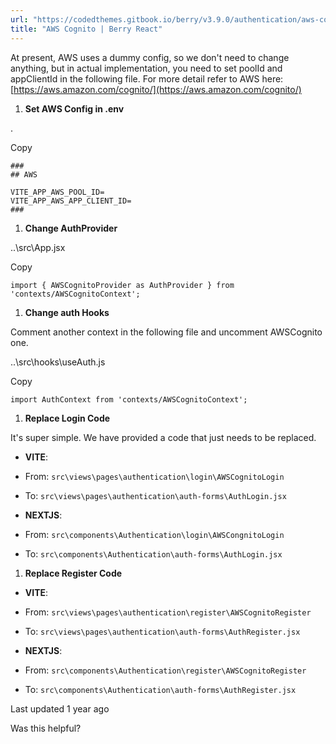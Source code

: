 ```yaml
---
url: "https://codedthemes.gitbook.io/berry/v3.9.0/authentication/aws-cognito"
title: "AWS Cognito | Berry React"
---
```


At present, AWS uses a dummy config, so we don't need to change anything, but in actual implementation, you need to set poolId and appClientId in the following file. For more detail refer to AWS here: [https://aws.amazon.com/cognito/](https://aws.amazon.com/cognito/)

1. **Set AWS Config in .env**


.

Copy

```inline-grid min-w-full grid-cols-[auto_1fr] [count-reset:line] print:whitespace-pre-wrap
###
## AWS

VITE_APP_AWS_POOL_ID=
VITE_APP_AWS_APP_CLIENT_ID=
###
```

1. **Change AuthProvider**


..\\src\\App.jsx

Copy

```inline-grid min-w-full grid-cols-[auto_1fr] [count-reset:line] print:whitespace-pre-wrap
import { AWSCognitoProvider as AuthProvider } from 'contexts/AWSCognitoContext';
```

1. **Change auth Hooks**


Comment another context in the following file and uncomment AWSCognito one.

..\\src\\hooks\\useAuth.js

Copy

```inline-grid min-w-full grid-cols-[auto_1fr] [count-reset:line] print:whitespace-pre-wrap
import AuthContext from 'contexts/AWSCognitoContext';
```

1. **Replace Login Code**


It's super simple. We have provided a code that just needs to be replaced.

- **VITE**:



- From: `src\views\pages\authentication\login\AWSCognitoLogin`

- To: `src\views\pages\authentication\auth-forms\AuthLogin.jsx`


- **NEXTJS**:



- From: `src\components\Authentication\login\AWSCongnitoLogin`

- To: `src\components\Authentication\auth-forms\AuthLogin.jsx`


1. **Replace Register Code**


- **VITE**:



- From: `src\views\pages\authentication\register\AWSCognitoRegister`

- To: `src\views\pages\authentication\auth-forms\AuthRegister.jsx`


- **NEXTJS**:



- From: `src\components\Authentication\register\AWSCognitoRegister`

- To: `src\components\Authentication\auth-forms\AuthRegister.jsx`


Last updated 1 year ago

Was this helpful?